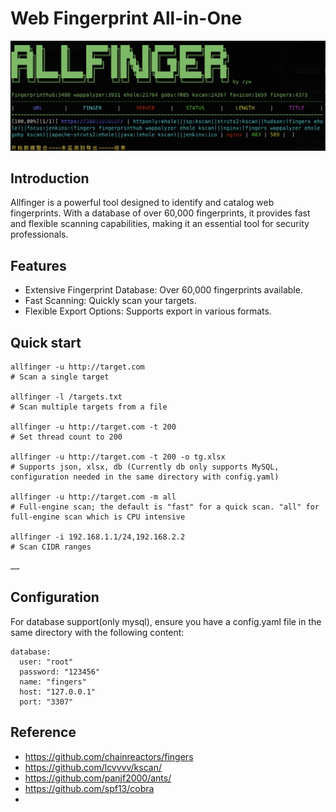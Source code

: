 # Web Fingerprint All-in-One
![](https://raw.githubusercontent.com/eexp/pic/main/202408201730719.png)
## Introduction

Allfinger is a powerful tool designed to identify and catalog web fingerprints. With a database of over 60,000 fingerprints, it provides fast and flexible scanning capabilities, making it an essential tool for security professionals.
## Features

- Extensive Fingerprint Database: Over 60,000 fingerprints available.
- Fast Scanning: Quickly scan your targets.
- Flexible Export Options: Supports export in various formats.

## Quick start

```
allfinger -u http://target.com 
# Scan a single target

allfinger -l /targets.txt
# Scan multiple targets from a file

allfinger -u http://target.com -t 200 
# Set thread count to 200

allfinger -u http://target.com -t 200 -o tg.xlsx
# Supports json, xlsx, db (Currently db only supports MySQL, configuration needed in the same directory with config.yaml)

allfinger -u http://target.com -m all
# Full-engine scan; the default is "fast" for a quick scan. "all" for full-engine scan which is CPU intensive

allfinger -i 192.168.1.1/24,192.168.2.2
# Scan CIDR ranges

……

```



## Configuration
For database support(only mysql), ensure you have a config.yaml file in the same directory with the following content:

```<YAML>
database:
  user: "root"
  password: "123456"
  name: "fingers"
  host: "127.0.0.1"
  port: "3307"
```


## Reference

- https://github.com/chainreactors/fingers
- https://github.com/lcvvvv/kscan/
- https://github.com/panjf2000/ants/
- https://github.com/spf13/cobra
- 
